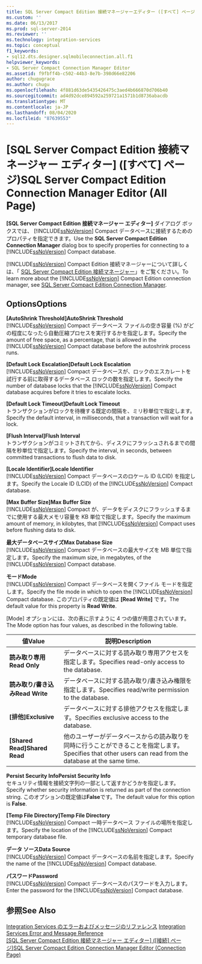 ```yaml
---
title: SQL Server Compact Edition 接続マネージャーエディター ([すべて] ページ) |Microsoft Docs
ms.custom: ''
ms.date: 06/13/2017
ms.prod: sql-server-2014
ms.reviewer: ''
ms.technology: integration-services
ms.topic: conceptual
f1_keywords:
- sql12.dts.designer.sqlmobileconnection.all.f1
helpviewer_keywords:
- SQL Server Compact Connection Manager Editor
ms.assetid: f9fbff4b-c502-44b3-8e7b-398d66e82206
author: chugugrace
ms.author: chugu
ms.openlocfilehash: 4f881d63de5435426475c3aed4b666870d706b40
ms.sourcegitcommit: ad4d92dce894592a259721a1571b1d8736abacdb
ms.translationtype: MT
ms.contentlocale: ja-JP
ms.lasthandoff: 08/04/2020
ms.locfileid: "87639553"
---
```

# <a name="sql-server-compact-edition-connection-manager-editor-all-page"></a><span data-ttu-id="b4fb8-102">[SQL Server Compact Edition 接続マネージャー エディター] ([すべて] ページ)</span><span class="sxs-lookup"><span data-stu-id="b4fb8-102">SQL Server Compact Edition Connection Manager Editor (All Page)</span></span>
  <span data-ttu-id="b4fb8-103">**[SQL Server Compact Edition 接続マネージャー エディター]** ダイアログ ボックスでは、 [!INCLUDE[ssNoVersion](../includes/ssnoversion-md.md)] Compact データベースに接続するためのプロパティを指定できます。</span><span class="sxs-lookup"><span data-stu-id="b4fb8-103">Use the **SQL Server Compact Edition Connection Manager** dialog box to specify properties for connecting to a [!INCLUDE[ssNoVersion](../includes/ssnoversion-md.md)] Compact database.</span></span>  
  
 <span data-ttu-id="b4fb8-104">[!INCLUDE[ssNoVersion](../includes/ssnoversion-md.md)] Compact Edition 接続マネージャーについて詳しくは、「 [SQL Server Compact Edition 接続マネージャー](connection-manager/sql-server-compact-edition-connection-manager.md)」をご覧ください。</span><span class="sxs-lookup"><span data-stu-id="b4fb8-104">To learn more about the [!INCLUDE[ssNoVersion](../includes/ssnoversion-md.md)] Compact Edition connection manager, see [SQL Server Compact Edition Connection Manager](connection-manager/sql-server-compact-edition-connection-manager.md).</span></span>  
  
## <a name="options"></a><span data-ttu-id="b4fb8-105">Options</span><span class="sxs-lookup"><span data-stu-id="b4fb8-105">Options</span></span>  
 <span data-ttu-id="b4fb8-106">**[AutoShrink Threshold]**</span><span class="sxs-lookup"><span data-stu-id="b4fb8-106">**AutoShrink Threshold**</span></span>  
 <span data-ttu-id="b4fb8-107">[!INCLUDE[ssNoVersion](../includes/ssnoversion-md.md)] Compact データベース ファイルの空き容量 (%) がどの程度になったら自動圧縮プロセスを実行するかを指定します。</span><span class="sxs-lookup"><span data-stu-id="b4fb8-107">Specify the amount of free space, as a percentage, that is allowed in the [!INCLUDE[ssNoVersion](../includes/ssnoversion-md.md)] Compact database before the autoshrink process runs.</span></span>  
  
 <span data-ttu-id="b4fb8-108">**[Default Lock Escalation]**</span><span class="sxs-lookup"><span data-stu-id="b4fb8-108">**Default Lock Escalation**</span></span>  
 <span data-ttu-id="b4fb8-109">[!INCLUDE[ssNoVersion](../includes/ssnoversion-md.md)] Compact データベースが、ロックのエスカレートを試行する前に取得するデータベース ロックの数を指定します。</span><span class="sxs-lookup"><span data-stu-id="b4fb8-109">Specify the number of database locks that the [!INCLUDE[ssNoVersion](../includes/ssnoversion-md.md)] Compact database acquires before it tries to escalate locks.</span></span>  
  
 <span data-ttu-id="b4fb8-110">**[Default Lock Timeout]**</span><span class="sxs-lookup"><span data-stu-id="b4fb8-110">**Default Lock Timeout**</span></span>  
 <span data-ttu-id="b4fb8-111">トランザクションがロックを待機する既定の間隔を、ミリ秒単位で指定します。</span><span class="sxs-lookup"><span data-stu-id="b4fb8-111">Specify the default interval, in milliseconds, that a transaction will wait for a lock.</span></span>  
  
 <span data-ttu-id="b4fb8-112">**[Flush Interval]**</span><span class="sxs-lookup"><span data-stu-id="b4fb8-112">**Flush Interval**</span></span>  
 <span data-ttu-id="b4fb8-113">トランザクションがコミットされてから、ディスクにフラッシュされるまでの間隔を秒単位で指定します。</span><span class="sxs-lookup"><span data-stu-id="b4fb8-113">Specify the interval, in seconds, between committed transactions to flush data to disk.</span></span>  
  
 <span data-ttu-id="b4fb8-114">**[Locale Identifier]**</span><span class="sxs-lookup"><span data-stu-id="b4fb8-114">**Locale Identifier**</span></span>  
 <span data-ttu-id="b4fb8-115">[!INCLUDE[ssNoVersion](../includes/ssnoversion-md.md)] Compact データベースのロケール ID (LCID) を指定します。</span><span class="sxs-lookup"><span data-stu-id="b4fb8-115">Specify the Locale ID (LCID) of the [!INCLUDE[ssNoVersion](../includes/ssnoversion-md.md)] Compact database.</span></span>  
  
 <span data-ttu-id="b4fb8-116">**[Max Buffer Size]**</span><span class="sxs-lookup"><span data-stu-id="b4fb8-116">**Max Buffer Size**</span></span>  
 <span data-ttu-id="b4fb8-117">[!INCLUDE[ssNoVersion](../includes/ssnoversion-md.md)] Compact が、データをディスクにフラッシュするまでに使用する最大メモリ容量を KB 単位で指定します。</span><span class="sxs-lookup"><span data-stu-id="b4fb8-117">Specify the maximum amount of memory, in kilobytes, that [!INCLUDE[ssNoVersion](../includes/ssnoversion-md.md)] Compact uses before flushing data to disk.</span></span>  
  
 <span data-ttu-id="b4fb8-118">**最大データベースサイズ**</span><span class="sxs-lookup"><span data-stu-id="b4fb8-118">**Max Database Size**</span></span>  
 <span data-ttu-id="b4fb8-119">[!INCLUDE[ssNoVersion](../includes/ssnoversion-md.md)] Compact データベースの最大サイズを MB 単位で指定します。</span><span class="sxs-lookup"><span data-stu-id="b4fb8-119">Specify the maximum size, in megabytes, of the [!INCLUDE[ssNoVersion](../includes/ssnoversion-md.md)] Compact database.</span></span>  
  
 <span data-ttu-id="b4fb8-120">**モード**</span><span class="sxs-lookup"><span data-stu-id="b4fb8-120">**Mode**</span></span>  
 <span data-ttu-id="b4fb8-121">[!INCLUDE[ssNoVersion](../includes/ssnoversion-md.md)] Compact データベースを開くファイル モードを指定します。</span><span class="sxs-lookup"><span data-stu-id="b4fb8-121">Specify the file mode in which to open the [!INCLUDE[ssNoVersion](../includes/ssnoversion-md.md)] Compact database.</span></span> <span data-ttu-id="b4fb8-122">このプロパティの既定値は **[Read Write]** です。</span><span class="sxs-lookup"><span data-stu-id="b4fb8-122">The default value for this property is **Read Write**.</span></span>  
  
 <span data-ttu-id="b4fb8-123">[Mode] オプションには、次の表に示すように 4 つの値が用意されています。</span><span class="sxs-lookup"><span data-stu-id="b4fb8-123">The Mode option has four values, as described in the following table.</span></span>  
  
|<span data-ttu-id="b4fb8-124">値</span><span class="sxs-lookup"><span data-stu-id="b4fb8-124">Value</span></span>|<span data-ttu-id="b4fb8-125">説明</span><span class="sxs-lookup"><span data-stu-id="b4fb8-125">Description</span></span>|  
|-----------|-----------------|  
|<span data-ttu-id="b4fb8-126">**読み取り専用**</span><span class="sxs-lookup"><span data-stu-id="b4fb8-126">**Read Only**</span></span>|<span data-ttu-id="b4fb8-127">データベースに対する読み取り専用アクセスを指定します。</span><span class="sxs-lookup"><span data-stu-id="b4fb8-127">Specifies read-only access to the database.</span></span>|  
|<span data-ttu-id="b4fb8-128">**読み取り/書き込み**</span><span class="sxs-lookup"><span data-stu-id="b4fb8-128">**Read Write**</span></span>|<span data-ttu-id="b4fb8-129">データベースに対する読み取り/書き込み権限を指定します。</span><span class="sxs-lookup"><span data-stu-id="b4fb8-129">Specifies read/write permission to the database.</span></span>|  
|<span data-ttu-id="b4fb8-130">**[排他]**</span><span class="sxs-lookup"><span data-stu-id="b4fb8-130">**Exclusive**</span></span>|<span data-ttu-id="b4fb8-131">データベースに対する排他アクセスを指定します。</span><span class="sxs-lookup"><span data-stu-id="b4fb8-131">Specifies exclusive access to the database.</span></span>|  
|<span data-ttu-id="b4fb8-132">**[Shared Read]**</span><span class="sxs-lookup"><span data-stu-id="b4fb8-132">**Shared Read**</span></span>|<span data-ttu-id="b4fb8-133">他のユーザーがデータベースからの読み取りを同時に行うことができることを指定します。</span><span class="sxs-lookup"><span data-stu-id="b4fb8-133">Specifies that other users can read from the database at the same time.</span></span>|  
  
 <span data-ttu-id="b4fb8-134">**Persist Security Info**</span><span class="sxs-lookup"><span data-stu-id="b4fb8-134">**Persist Security Info**</span></span>  
 <span data-ttu-id="b4fb8-135">セキュリティ情報を接続文字列の一部として返すかどうかを指定します。</span><span class="sxs-lookup"><span data-stu-id="b4fb8-135">Specify whether security information is returned as part of the connection string.</span></span> <span data-ttu-id="b4fb8-136">このオプションの既定値は**False**です。</span><span class="sxs-lookup"><span data-stu-id="b4fb8-136">The default value for this option is **False**.</span></span>  
  
 <span data-ttu-id="b4fb8-137">**[Temp File Directory]**</span><span class="sxs-lookup"><span data-stu-id="b4fb8-137">**Temp File Directory**</span></span>  
 <span data-ttu-id="b4fb8-138">[!INCLUDE[ssNoVersion](../includes/ssnoversion-md.md)] Compact 一時データベース ファイルの場所を指定します。</span><span class="sxs-lookup"><span data-stu-id="b4fb8-138">Specify the location of the [!INCLUDE[ssNoVersion](../includes/ssnoversion-md.md)] Compact temporary database file.</span></span>  
  
 <span data-ttu-id="b4fb8-139">**データ ソース**</span><span class="sxs-lookup"><span data-stu-id="b4fb8-139">**Data Source**</span></span>  
 <span data-ttu-id="b4fb8-140">[!INCLUDE[ssNoVersion](../includes/ssnoversion-md.md)] Compact データベースの名前を指定します。</span><span class="sxs-lookup"><span data-stu-id="b4fb8-140">Specify the name of the [!INCLUDE[ssNoVersion](../includes/ssnoversion-md.md)] Compact database.</span></span>  
  
 <span data-ttu-id="b4fb8-141">**パスワード**</span><span class="sxs-lookup"><span data-stu-id="b4fb8-141">**Password**</span></span>  
 <span data-ttu-id="b4fb8-142">[!INCLUDE[ssNoVersion](../includes/ssnoversion-md.md)] Compact データベースのパスワードを入力します。</span><span class="sxs-lookup"><span data-stu-id="b4fb8-142">Enter the password for the [!INCLUDE[ssNoVersion](../includes/ssnoversion-md.md)] Compact database.</span></span>  
  
## <a name="see-also"></a><span data-ttu-id="b4fb8-143">参照</span><span class="sxs-lookup"><span data-stu-id="b4fb8-143">See Also</span></span>  
 <span data-ttu-id="b4fb8-144">[Integration Services のエラーおよびメッセージのリファレンス](../../2014/integration-services/integration-services-error-and-message-reference.md) </span><span class="sxs-lookup"><span data-stu-id="b4fb8-144">[Integration Services Error and Message Reference](../../2014/integration-services/integration-services-error-and-message-reference.md) </span></span>  
 <span data-ttu-id="b4fb8-145">[[SQL Server Compact Edition 接続マネージャー エディター] &#40;[接続] ページ&#41;](../../2014/integration-services/sql-server-compact-edition-connection-manager-editor-connection-page.md)</span><span class="sxs-lookup"><span data-stu-id="b4fb8-145">[SQL Server Compact Edition Connection Manager Editor &#40;Connection Page&#41;](../../2014/integration-services/sql-server-compact-edition-connection-manager-editor-connection-page.md)</span></span>  
  
  
